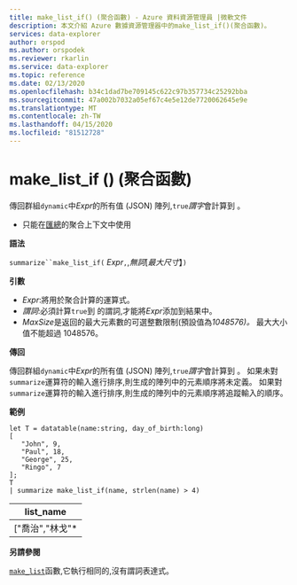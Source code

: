 ```yaml
---
title: make_list_if() (聚合函數) - Azure 資料資源管理員 |微軟文件
description: 本文介紹 Azure 數據資源管理器中的make_list_if()(聚合函數)。
services: data-explorer
author: orspod
ms.author: orspodek
ms.reviewer: rkarlin
ms.service: data-explorer
ms.topic: reference
ms.date: 02/13/2020
ms.openlocfilehash: b34c1dad7be709145c622c97b357734c25292bba
ms.sourcegitcommit: 47a002b7032a05ef67c4e5e12de7720062645e9e
ms.translationtype: MT
ms.contentlocale: zh-TW
ms.lasthandoff: 04/15/2020
ms.locfileid: "81512728"
---
```

# <a name="make_list_if-aggregation-function"></a>make_list_if () (聚合函數)

傳回群組`dynamic`中*Expr*的所有值 (JSON) 陣列,`true`*謂字*會計算到 。

* 只能在[匯總](summarizeoperator.md)的聚合上下文中使用

**語法**

`summarize``make_list_if(` *Expr*`,`,*無詞*[*最大尺寸*】`)`

**引數**

* *Expr*:將用於聚合計算的運算式。
* *謂詞*:必須計算`true`到 的謂詞,才能將*Expr*添加到結果中。
* *MaxSize*是返回的最大元素數的可選整數限制(預設值為*1048576)。* 最大大小值不能超過 1048576。

**傳回**

傳回群組`dynamic`中*Expr*的所有值 (JSON) 陣列,`true`*謂字*會計算到 。
如果未對`summarize`運算符的輸入進行排序,則生成的陣列中的元素順序將未定義。
如果對`summarize`運算符的輸入進行排序,則生成的陣列中的元素順序將追蹤輸入的順序。

**範例**

```kusto
let T = datatable(name:string, day_of_birth:long)
[
   "John", 9,
   "Paul", 18,
   "George", 25,
   "Ringo", 7
];
T
| summarize make_list_if(name, strlen(name) > 4)
```

|list_name|
|----|
|["喬治","林戈"*|

**另請參閱**

[`make_list`](./makelist-aggfunction.md)函數,它執行相同的,沒有謂詞表達式。